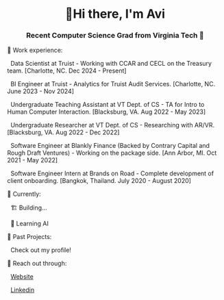 <h1 align="center">👋Hi there, I'm Avi</h1>
<h3 align="center">Recent Computer Science Grad from Virginia Tech 🦃</h3>

🚀 Work experience:

&nbsp; Data Scientist at Truist - Working with CCAR and CECL on the Treasury team. [Charlotte, NC. Dec 2024 - Present]

&nbsp; BI Engineer at Truist - Analytics for Truist Audit Services. [Charlotte, NC. June 2023 - Nov 2024]

&nbsp; Undergraduate Teaching Assistant at VT Dept. of CS - TA for Intro to Human Computer Interaction. [Blacksburg, VA. Aug 2022 - May 2023]
  
&nbsp; Undergraduate Researcher at VT Dept. of CS - Researching with AR/VR. [Blacksburg, VA. Aug 2022 - Dec 2022]
  
&nbsp;  Software Engineer at Blankly Finance (Backed by Contrary Capital and Rough Draft Ventures) - Working on the package side.  [Ann Arbor, MI. Oct 2021 - May 2022]
  
&nbsp;  Software Engineer Intern at Brands on Road - Complete development of client onboarding. [Bangkok, Thailand. July 2020 - August 2020]

📍 Currently:

&nbsp;  🏗️ Building... 

&nbsp;  🤖 Learning AI 

📖 Past Projects:

&nbsp;  Check out my profile!

💬 Reach out through:

&nbsp;  [Website](https://avimehta.netlify.app/)
  
&nbsp;  [Linkedin](https://www.linkedin.com/in/mehtavi/)
